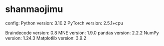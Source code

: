 # shanmaojimu
config:
Python version: 3.10.2
PyTorch version: 2.5.1+cpu

Braindecode version: 0.8
MNE version: 1.9.0
pandas version: 2.2.2
NumPy version: 1.24.3
Matplotlib version: 3.9.2
